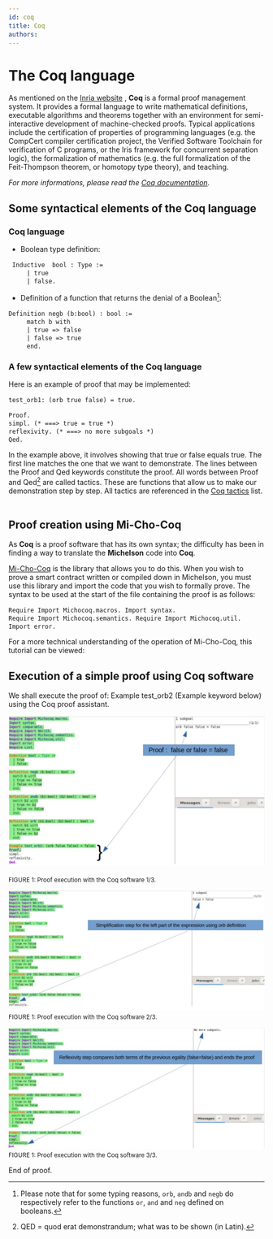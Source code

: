 ```yaml
---
id: coq
title: Coq
authors:
---
```

# The Coq language
As mentioned on the [Inria website](http://coq.inria.fr) , **Coq** is a formal proof management system. It provides a formal language to write mathematical definitions, executable algorithms and theorems together with an environment for semi-interactive development of machine-checked proofs. Typical applications include the certification of properties of programming languages (e.g. the CompCert compiler certification project, the Verified Software Toolchain for verification of C programs, or the Iris framework for concurrent separation logic), the formalization of mathematics (e.g. the full formalization of the Feit-Thompson theorem, or homotopy type theory), and teaching. 

*For more informations, please read the [Coq documentation](https://coq.inria.fr/documentation).*

## Some syntactical elements of the Coq language

### Coq language

* Boolean type definition:

```coq
 Inductive  bool : Type :=
     | true
     | false.
```

* Definition of a function that returns the denial of a Boolean[^1]:

```coq
Definition negb (b:bool) : bool :=
     match b with
     | true => false
     | false => true
     end.
```

### A few syntactical elements of the Coq language

Here is an example of proof that may be implemented:

```coq
test_orb1: (orb true false) = true.
```

```coq
Proof.
simpl. (* ===> true = true *)
reflexivity. (* ===> no more subgoals *)
Qed.
```

In the example above, it involves showing that true or false equals true. The first line matches the one that we want to demonstrate. The lines between the Proof and Qed keywords constitute the proof.
All words between Proof and Qed[^2] are called tactics. These are functions that allow us to make our demonstration step by step.
All tactics are referenced in the [Coq tactics](https://coq.inria.fr/refman/proof-engine/tactics.html#coq%3Atacv.destruct-eqn) list.
​

[^1]: Please note that for some typing reasons, `orb`, `andb` and `negb` do respectively refer to the functions `or`, `and` and `neg` defined on booleans.
[^2]: QED = quod erat demonstrandum; what was to be shown (in Latin).

## Proof creation using Mi-Cho-Coq
As **Coq** is a proof software that has its own syntax; the difficulty has been in finding a way to translate the **Michelson** code into **Coq**. 

[Mi-Cho-Coq](https://gitlab.com/nomadic-labs/mi-cho-coq) is the library that allows you to do this. When you wish to prove a smart contract written or compiled down in Michelson, you must use this library and import the code that you wish to formally prove. The syntax to be used at the start of the file containing the proof is as follows:

```coq
Require Import Michocoq.macros. Import syntax.
Require Import Michocoq.semantics. Require Import Michocoq.util.
Import error.
```

For a more technical understanding of the operation of Mi-Cho-Coq, this tutorial can be viewed: ​
​

## Execution of a simple proof using Coq software

We shall execute the proof of: Example test_orb2 (Example keyword below) using the Coq proof assistant.

![Proof execution with the Coq software, proving that `false or false => false`. 1/3](proof_1.jpeg)

<small className="figure">FIGURE 1: Proof execution with the Coq software 1/3.</small>

![Proof execution with the Coq software, simplification step using the definition of `orb`. 2/3](proof_2.jpeg)
<small className="figure">FIGURE 1: Proof execution with the Coq software 2/3.</small>

![Proof execution with the Coq software, reflexivity step compares both terms to end the proof. 3/3](proof_3.jpeg)
<small className="figure">FIGURE 1: Proof execution with the Coq software 3/3.</small>

End of proof.
